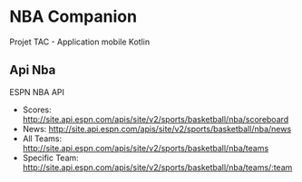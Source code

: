 # NBA Companion

Projet TAC - Application mobile Kotlin

## Api Nba 

ESPN NBA API 
* Scores: http://site.api.espn.com/apis/site/v2/sports/basketball/nba/scoreboard
* News: http://site.api.espn.com/apis/site/v2/sports/basketball/nba/news
* All Teams: http://site.api.espn.com/apis/site/v2/sports/basketball/nba/teams
* Specific Team: http://site.api.espn.com/apis/site/v2/sports/basketball/nba/teams/:team

